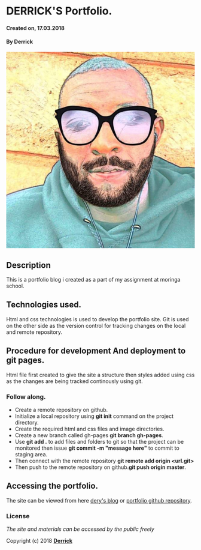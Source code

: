 # DERRICK'S Portfolio.
#### Created on, 17.03.2018
#### By **Derrick**
![GitHub Logo](deryq.jpg)

## Description
This is a portfolio blog i created as a part of my assignment at moringa school.

## Technologies used.
Html and css technologies is used to develop the portfolio site.
Git is used on the other side as the version control for tracking changes on the local and remote repository.

## Procedure for development And deployment to git pages.
Html file first created to give the site a structure then styles added using css as the changes are being tracked continously using git.

### Follow along.

* Create a remote repository on github.
* Initialize a local repository using **git init** command on the project directory.
* Create the required html and css files and image directories.
* Create a new branch called gh-pages **git branch gh-pages**.
* Use **git add .** to add files and folders to git so that the project can be monitored then issue **git commit -m "message here"** to commit to staging area.
* Then connect with the remote repository **git remote add origin <url.git>**
* Then push to the remote repository on github.**git push origin master**.

## Accessing the portfolio.
The site can be viewed from here [dery's blog](https://muriithiderro.github.io/portfolio/) or [portfolio github repository](https://github.com/muriithiderro/portfolio).

### License
*The site and materials can be accessed by the public freely*

Copyright (c) 2018 **[Derrick](https://github.com/muriithiderro)**
